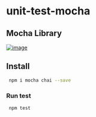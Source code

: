 # unit-test-mocha
## Mocha Library
[![image](https://miro.medium.com/max/1200/0*WpXBkrfgR2g9dw2T.png)](https://miro.medium.com/max/1200/0*WpXBkrfgR2g9dw2T.png)
## Install 
```bash
 npm i mocha chai --save
```

### Run test
```bash
 npm test
```
